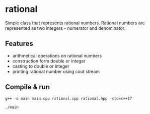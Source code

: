 # rational

Simple class that represents rational numbers. 
Rational numbers are represented as two integers - numerator and denominator.

## Features
* arithmetical operations on rational numbers
* construction form double or integer
* casting to double or integer
* printing rational number using cout stream

## Compile & run
`g++ -o main main.cpp rational.cpp rational.hpp -std=c++17`

`./main`
